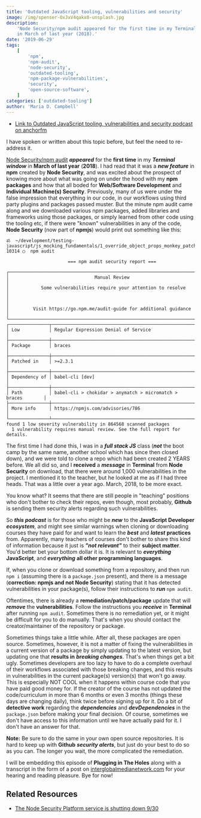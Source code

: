 ```yaml
---
title: 'Outdated JavaScript tooling, vulnerabilities and security'
image: /img/spenser-OxJxV4qakx0-unsplash.jpg
description:
    'Node Security/npm audit appeared for the first time in my Terminal window
    in March of last year (2018).'
date: '2019-06-29'
tags:
    [
        'npm',
        'npm-audit',
        'node-security',
        'outdated-tooling',
        'npm-package-vulnerabilities',
        'security',
        'open-source-software',
    ]
categories: ['outdated-tooling']
author: 'Maria D. Campbell'
---
```


-   [Link to Outdated JavaScript tooling, vulnerabilities and security podcast on anchorfm](https://anchor.fm/maria-campbell/episodes/Outdated-JavaScript-tooling--vulnerabilities-and-security-e4fsi9)

I have spoken or written about this topic before, but feel the need to
re-address it.

[Node Security/npm audit](https://blog.npmjs.org/post/175511531085/the-node-security-platform-service-is-shutting)
**_appeared_** for the **first time** in my **_Terminal window_** in **March of
last year** (**2018**). I had read that it was a **_new feature_** in **npm**
created by **Node Security**, and was excited about the prospect of knowing more
about what was going on under the hood with my **npm packages** and how that all
boded for **Web/Software Development** and **Individual Machine(s) Security**.
Previously, many of us were under the false impression that everything in our
code, in our workflows using third party plugins and packages passed muster. But
the minute npm audit came along and we downloaded various npm packages, added
libraries and frameworks using those packages, or simply learned from other code
using the tooling etc, if there were "known" vulnerabilities in any of the code,
**Node Security** (now part of **npmjs**) would print out something like this:

```shell
ॐ  ~/development/testing-javascript/js_mocking_fundamentals/1_override_object_props_monkey_patching_js:
10314 ◯  npm audit

                       === npm audit security report ===

┌──────────────────────────────────────────────────────────────────────────────┐
│                                Manual Review                                 │
│            Some vulnerabilities require your attention to resolve            │
│                                                                              │
│         Visit https://go.npm.me/audit-guide for additional guidance          │
└──────────────────────────────────────────────────────────────────────────────┘
┌───────────────┬──────────────────────────────────────────────────────────────┐
│ Low           │ Regular Expression Denial of Service                         │
├───────────────┼──────────────────────────────────────────────────────────────┤
│ Package       │ braces                                                       │
├───────────────┼──────────────────────────────────────────────────────────────┤
│ Patched in    │ >=2.3.1                                                      │
├───────────────┼──────────────────────────────────────────────────────────────┤
│ Dependency of │ babel-cli [dev]                                              │
├───────────────┼──────────────────────────────────────────────────────────────┤
│ Path          │ babel-cli > chokidar > anymatch > micromatch > braces        │
├───────────────┼──────────────────────────────────────────────────────────────┤
│ More info     │ https://npmjs.com/advisories/786                             │
└───────────────┴──────────────────────────────────────────────────────────────┘
found 1 low severity vulnerability in 864568 scanned packages
  1 vulnerability requires manual review. See the full report for details.
```

The first time I had done this, I was in a **_full stack JS_** class (**_not_**
the boot camp by the same name, another school which has since then closed
down), and we were told to clone a repo which had been created 2 YEARS before.
We all did so, and I **received** a **_message_** in **Terminal** from **Node
Security** on download, that there were around 1,000 vulnerabilities in the
project. I mentioned it to the teacher, but he looked at me as if I had three
heads. That was a little over a year ago. March, 2018, to be more exact.

You know what? It seems that there are still people in "teaching" positions who
don't bother to check their repos, even though, most probably, **Github** is
sending them security alerts regarding such vulnerabilities.

So **_this podcast_** is for those who might be **_new_** to the **JavaScript
Developer** **_ecosystem_**, and might see similar warnings when cloning or
downloading courses they have paid for and want to learn the **_best_** and
**_latest_** **practices** from. Apparently, many teachers of courses don't
bother to share this kind of information because it just is **_"not relevant"_**
to their **subject matter**. You'd better bet your bottom dollar it is. It is
relevant to **_everything_** **JavaScript**, and **_everything_** **all other
programming languages**.

If, when you clone or download something from a repository, and then run `npm i`
(assuming there is a `package.json` present), and there is a message
(**correction: npmjs and not Node Security**) stating that it has detected
vulnerabilities in your package(s), follow their instructions to **_run_**
`npm audit`.

Oftentimes, there is already a **remediation/patch/package** update that will
**_remove_** the **vulnerabilities**. Follow the instructions you **_receive_**
in **Terminal** after running `npm audit`. Sometimes there is no remediation
yet, or it might be difficult for you to do manually. That's when you should
contact the creator/maintainer of the repository or package.

Sometimes things take a little while. After all, these packages are open source.
Sometimes, however, it is not a matter of fixing the vulnerabilities in a
current version of a package by simply updating to the latest version, but
updating one that **results in** **_breaking changes_**. That's when things get
a bit ugly. Sometimes developers are too lazy to have to do a complete overhaul
of their workflows associated with those breaking changes, and this results in
vulnerabilities in the current package(s) version(s) that won't go away. This is
especially NOT COOL when it happens within course code that you have paid good
money for. If the creator of the course has not updated the code/curriculum in
more than 6 months or even 3 months (things these days are changing daily),
think twice before signing up for it. Do a bit of **detective work** regarding
the **_dependencies_** and **_devDependencies_** in the `package.json` before
making your final decision. Of course, sometimes we don't have access to this
information until we have actually paid for it. I don't have an answer for that.

**Note:** Be sure to do the same in your own open source repositories. It is
hard to keep up with **Github** **_security alerts_**, but just do your best to
do so as you can. The longer you wait, the more complicated the remediation.

I will be embedding this episode of **Plugging in The Holes** along with a
transcript in the form of a post on
[interglobalmedianetwork.com](https://www.interglobalmedianetwork.com) for your
hearing and reading pleasure. Bye for now!

## Related Resources

-   [The Node Security Platform service is shutting down 9/30](https://blog.npmjs.org/post/175511531085/the-node-security-platform-service-is-shutting)
